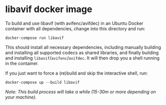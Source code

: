 # libavif docker image

To build and use libavif (with avifenc/avifdec) in an Ubuntu Docker container with all dependencies,
change into this directory and run:

    docker-compose run libavif

This should install all necessary dependencies, including manually building and installing all
supported codecs as shared libraries, and finally building and installing
`libavif`/`avifenc`/`avifdec`. It will then drop you a shell running in the container.

If you just want to force a (re)build and skip the interactive shell, run:

    docker-compose up --build libavif

*Note: This build process will take a while (15-30m or more depending on your machine).*
